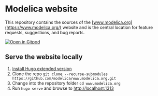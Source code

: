# Modelica website

This repository contains the sources of the [www.modelica.org](https://www.modelica.org/) website and is the central location for feature requests, suggestions, and bug reports.

[![Open in Gitpod](https://gitpod.io/button/open-in-gitpod.svg)](https://gitpod.io/#https://github.com/modelica/www.modelica.org)

## Serve the website locally

1. [Install Hugo extended version](https://gohugo.io/getting-started/installing/)
2. Clone the repo `git clone --recurse-submodules https://github.com/modelica/www.modelica.org.git`
3. Change into the repository folder `cd www.modelica.org`
4. Run `hugo serve` and browse to [http://localhost:1313](http://localhost:1313/)

